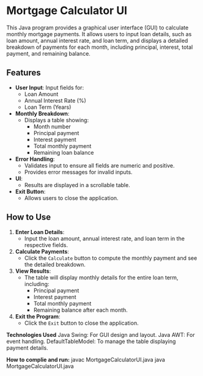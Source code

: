 # Mortgage Calculator UI

This Java program provides a graphical user interface (GUI) to calculate monthly mortgage payments. It allows users to input loan details, such as loan amount, annual interest rate, and loan term, and displays a detailed breakdown of payments for each month, including principal, interest, total payment, and remaining balance.

## Features
- **User Input**: Input fields for:
  - Loan Amount
  - Annual Interest Rate (%)
  - Loan Term (Years)
- **Monthly Breakdown**:
  - Displays a table showing:
    - Month number
    - Principal payment
    - Interest payment
    - Total monthly payment
    - Remaining loan balance
- **Error Handling**:
  - Validates input to ensure all fields are numeric and positive.
  - Provides error messages for invalid inputs.
- **UI**:
  - Results are displayed in a scrollable table.
- **Exit Button**:
  - Allows users to close the application.

## How to Use
1. **Enter Loan Details**:
   - Input the loan amount, annual interest rate, and loan term in the respective fields.
2. **Calculate Payments**:
   - Click the `Calculate` button to compute the monthly payment and see the detailed breakdown.
3. **View Results**:
   - The table will display monthly details for the entire loan term, including:
     - Principal payment
     - Interest payment
     - Total monthly payment
     - Remaining balance after each month.
4. **Exit the Program**:
   - Click the `Exit` button to close the application.

**Technologies Used**
   Java Swing: For GUI design and layout.
   Java AWT: For event handling.
   DefaultTableModel: To manage the table displaying payment details.

**How to complie and run:**
   javac MortgageCalculatorUI.java
   java MortgageCalculatorUI.java


   

